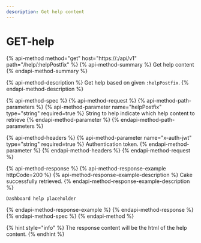 ```yaml
---
description: Get help content
---
```


# GET-help

{% api-method method="get" host="https://<host>:<port>/api/v1" path="/help/:helpPostfix" %}
{% api-method-summary %}
Get help content
{% endapi-method-summary %}

{% api-method-description %}
Get help based on given `:helpPostfix`.
{% endapi-method-description %}

{% api-method-spec %}
{% api-method-request %}
{% api-method-path-parameters %}
{% api-method-parameter name="helpPostfix" type="string" required=true %}
String to help indicate which help content to retrieve
{% endapi-method-parameter %}
{% endapi-method-path-parameters %}

{% api-method-headers %}
{% api-method-parameter name="x-auth-jwt" type="string" required=true %}
Authentication token.
{% endapi-method-parameter %}
{% endapi-method-headers %}
{% endapi-method-request %}

{% api-method-response %}
{% api-method-response-example httpCode=200 %}
{% api-method-response-example-description %}
Cake successfully retrieved.
{% endapi-method-response-example-description %}

```
Dashboard help placeholder
```
{% endapi-method-response-example %}
{% endapi-method-response %}
{% endapi-method-spec %}
{% endapi-method %}

{% hint style="info" %}
The response content will be the html of the help content. 
{% endhint %}



